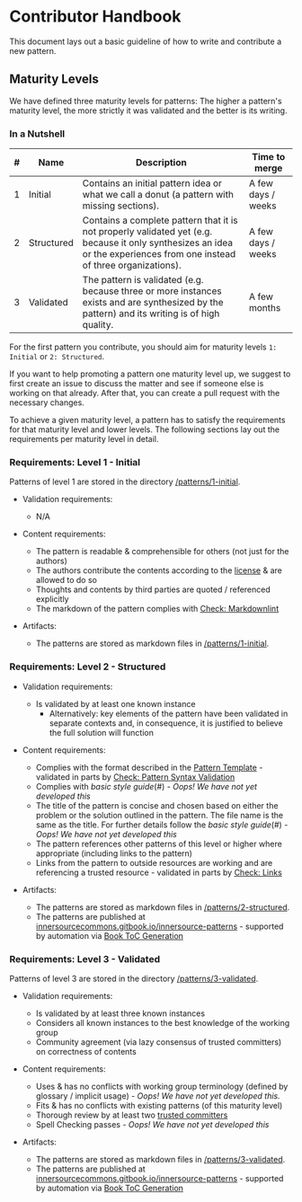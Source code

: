 # Contributor Handbook

This document lays out a basic guideline of how to write and contribute a new pattern.

## Maturity Levels

We have defined three maturity levels for patterns: The higher a pattern's maturity level, the more strictly it was validated and the better is its writing.

### In a Nutshell

| \# | Name | Description | Time to merge |
| ---- | ---- | ---- | ---- |
| 1 | Initial | Contains an initial pattern idea or what we call a donut (a pattern with missing sections). | A few days / weeks |
| 2 | Structured | Contains a complete pattern that it is not properly validated yet (e.g. because it only synthesizes an idea or the experiences from one instead of three organizations). | A few days / weeks |
| 3 | Validated | The pattern is validated (e.g. because three or more instances exists and are synthesized by the pattern) and its writing is of high quality. | A few months |

For the first pattern you contribute, you should aim for maturity levels `1: Initial` or `2: Structured`.

If you want to help promoting a pattern one maturity level up, we suggest to first create an issue to discuss the matter and see if someone else is working on that already. After that, you can create a pull request with the necessary changes.

To achieve a given maturity level, a pattern has to satisfy the requirements for that maturity level and lower levels. The following sections lay out the requirements per maturity level in detail.

### Requirements: Level 1 - Initial

Patterns of level 1 are stored in the directory [/patterns/1-initial](../patterns/1-initial/).

- Validation requirements:
  - N/A

- Content requirements:
  - The pattern is readable & comprehensible for others (not just for the authors)
  - The authors contribute the contents according to the [license](../LICENSE.txt) & are allowed to do so
  - Thoughts and contents by third parties are quoted / referenced explicitly
  - The markdown of the pattern complies with [Check: Markdownlint](https://github.com/InnerSourceCommons/InnerSourcePatterns/actions?query=workflow%3AMarkdownlint)

- Artifacts:
  - The patterns are stored as markdown files in [/patterns/1-initial](../patterns/1-initial/).

### Requirements: Level 2 - Structured

- Validation requirements:
  - Is validated by at least one known instance
    - Alternatively: key elements of the pattern have been validated in separate contexts and, in consequence, it is justified to believe the full solution will function

- Content requirements:
  - Complies with the format described in the [Pattern  Template](pattern-template.md) - validated in parts by [Check: Pattern Syntax Validation](https://github.com/InnerSourceCommons/InnerSourcePatterns/actions?query=workflow%3A%22Pattern+Syntax+Validation%22)
  - Complies with *basic style guide*(#) - *Oops! We have not yet developed this*
  - The title of the pattern is concise and chosen based on either the problem or the solution outlined in the pattern. The file name is the same as the title. For further details follow the *basic style guide*(#) - *Oops! We have not yet developed this*
  - The pattern references other patterns of this level or higher where appropriate (including links to the pattern)
  - Links from the pattern to outside resources are working and are referencing a trusted resource - validated in parts by [Check: Links](https://github.com/InnerSourceCommons/InnerSourcePatterns/actions?query=workflow%3A%22Link+Check+on+Patterns+and+README%22)

- Artifacts:
  - The patterns are stored as markdown files in [/patterns/2-structured](../patterns/2-structured/).
  - The patterns are published at [innersourcecommons.gitbook.io/innersource-patterns](https://innersourcecommons.gitbook.io/innersource-patterns/) - supported by automation via [Book ToC Generation](https://github.com/InnerSourceCommons/InnerSourcePatterns/actions?query=workflow%3A%22Book+ToC+Generation%22)

### Requirements: Level 3 - Validated

Patterns of level 3 are stored in the directory [/patterns/3-validated](../patterns/3-validated/).

- Validation requirements:
  - Is validated by at least three known instances
  - Considers all known instances to the best knowledge of the working group
  - Community agreement (via lazy consensus of trusted committers) on correctness of contents

- Content requirements:
  - Uses & has no conflicts with working group terminology (defined by glossary / implicit usage) - *Oops! We have not yet developed this.*
  - Fits & has no conflicts with existing patterns (of this maturity level)
  - Thorough review by at least two [trusted committers](../TRUSTED-COMMITTERS.md)
  - Spell Checking passes - *Oops! We have not yet developed this*

- Artifacts:
  - The patterns are stored as markdown files in [/patterns/3-validated](../patterns/3-validated/).
  - The patterns are published at [innersourcecommons.gitbook.io/innersource-patterns](https://innersourcecommons.gitbook.io/innersource-patterns/) - supported by automation via [Book ToC Generation](https://github.com/InnerSourceCommons/InnerSourcePatterns/actions?query=workflow%3A%22Book+ToC+Generation%22)
